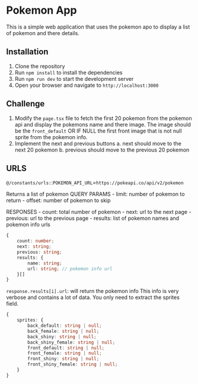 # Pokemon App

This is a simple web application that uses the pokemon apo to display a list of pokemon and there details.

## Installation

1. Clone the repository
2. Run `npm install` to install the dependencies
3. Run `npm run dev` to start the development server
4. Open your browser and navigate to `http://localhost:3000`

## Challenge

1. Modify the `page.tsx` file to fetch the first 20 pokemon from the pokemon api and display the pokemons name and
there image. The image should be the `front_default` OR IF NULL the first front image that is not null sprite from the pokemon info.
2. Implement the next and previous buttons
    a. next should move to the next 20 pokemon
    b. previous should move to the previous 20 pokemon

## URLS

`@/constants/urls:`:`POKEMON_API_URL`=`https://pokeapi.co/api/v2/pokemon`

Returns a list of pokemon
QUERY PARAMS
    - limit: number of pokemon to return
    - offset: number of pokemon to skip

RESPONSES
    - count: total number of pokemon
    - next: url to the next page
    - previous: url to the previous page
    - results: list of pokemon names and pokemon info urls

```typescript
{
    count: number;
    next: string;
    previous: string;
    results: {
        name: string;
        url: string; // pokemon info url
    }[]
}
```

`response.results[i].url`: will return the pokemon info
This info is very verbose and contains a lot of data. You only need to extract the sprites field.

```typescript
{
    sprites: {
        back_default: string | null;
        back_female: string | null;
        back_shiny: string | null;
        back_shiny_female: string | null;
        front_default: string | null;
        front_female: string | null;
        front_shiny: string | null;
        front_shiny_female: string | null;
    }
}
```
